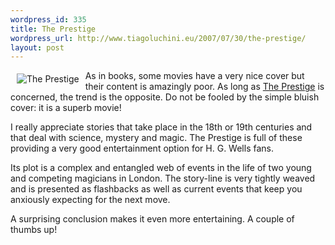 ```yaml
--- 
wordpress_id: 335
title: The Prestige
wordpress_url: http://www.tiagoluchini.eu/2007/07/30/the-prestige/
layout: post
---
```

<a href="http://www.tiagoluchini.eu/wp-content/uploads/2007/07/hugh_jpg.jpg" target="_blank" title="The Prestige"><img src="http://www.tiagoluchini.eu/wp-content/uploads/2007/07/hugh_jpg.thumbnail.jpg" title="The Prestige" alt="The Prestige" align="left" hspace="10" vspace="5" /></a>As in books, some movies have a very nice cover but their content is amazingly poor. As long as <a href="http://www.imdb.com/title/tt0482571/" target="_blank">The Prestige</a> is concerned, the trend is the opposite. Do not be fooled by the simple bluish cover: it is a superb movie!

I really appreciate stories that take place in the 18th or 19th centuries and that deal with science, mystery and magic. The Prestige is full of these providing a very good entertainment option for H. G. Wells fans.

Its plot is a complex and entangled web of events in the life of two young and competing magicians in London. The story-line is very tightly weaved and is presented as flashbacks as well as current events that keep you anxiously expecting for the next move.

A surprising conclusion makes it even more entertaining. A couple of thumbs up!
